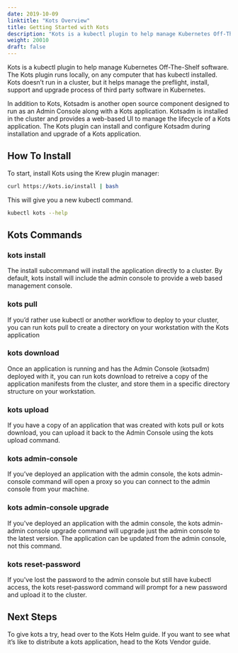 ```yaml
---
date: 2019-10-09
linktitle: "Kots Overview"
title: Getting Started with Kots
description: "Kots is a kubectl plugin to help manage Kubernetes Off-The-Shelf software. The Kots plugin runs locally, on any computer that has kubectl installed. Kots doesn’t run in a cluster, but it helps manage the preflight, install, support and upgrade process of third party software in Kubernetes."
weight: 20010
draft: false
---
```

Kots is a kubectl plugin to help manage Kubernetes Off-The-Shelf software. The Kots plugin runs locally, on any computer that has kubectl installed. Kots doesn’t run in a cluster, but it helps manage the preflight, install, support and upgrade process of third party software in Kubernetes.

In addition to Kots, Kotsadm is another open source component designed to run as an Admin Console along with a Kots application. Kotsadm is installed in the cluster and provides a web-based UI to manage the lifecycle of a Kots application. The Kots plugin can install and configure Kotsadm during installation and upgrade of a Kots application.

## How To Install
To start, install Kots using the Krew plugin manager:
```bash
curl https://kots.io/install | bash
```

This will give you a new kubectl command.
```bash
kubectl kots --help
```

## Kots Commands

### kots install
The install subcommand will install the application directly to a cluster. By default, kots install will include the admin console to provide a web based management console.

### kots pull
If you’d rather use kubectl or another workflow to deploy to your cluster, you can run kots pull to create a directory on your workstation with the Kots application

### kots download
Once an application is running and has the Admin Console (kotsadm) deployed with it, you can run kots download to retreive a copy of the application manifests from the cluster, and store them in a specific directory structure on your workstation.

### kots upload
If you have a copy of an application that was created with kots pull or kots download, you can upload it back to the Admin Console using the kots upload command.

### kots admin-console
If you’ve deployed an application with the admin console, the kots admin-console command will open a proxy so you can connect to the admin console from your machine.

### kots admin-console upgrade
If you've deployed an application with the admin console, the kots admin-admin console upgrade command will upgrade just the admin console to the latest version. The application can be updated from the admin console, not this command.

### kots reset-password
If you've lost the password to the admin console but still have kubectl access, the kots reset-password command will prompt for a new password and upload it to the cluster.

## Next Steps
To give kots a try, head over to the Kots Helm guide. If you want to see what it’s like to distribute a kots application, head to the Kots Vendor guide.
